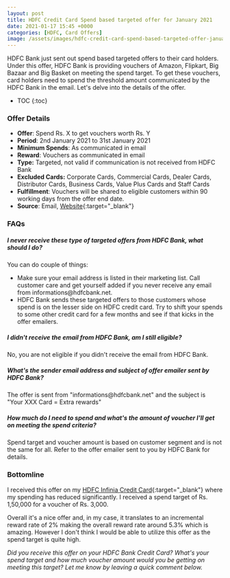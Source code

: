 ```yaml
---
layout: post
title: HDFC Credit Card Spend based targeted offer for January 2021
date: 2021-01-17 15:45 +0000
categories: [HDFC, Card Offers]
image: /assets/images/hdfc-credit-card-spend-based-targeted-offer-january-2021.jpg
---
```


HDFC Bank just sent out spend based targeted offers to their card holders. Under this offer, HDFC Bank is providing vouchers of Amazon, Flipkart, Big Bazaar and Big Basket on meeting the spend target. To get these vouchers, card holders need to spend the threshold amount communicated by the HDFC Bank in the email. Let's delve into the details of the offer.

<!-- prettier-ignore -->
* TOC
{:toc}

### Offer Details

- **Offer**: Spend Rs. X to get vouchers worth Rs. Y
- **Period**: 2nd January 2021 to 31st January 2021
- **Minimum Spends**: As communicated in email
- **Reward**: Vouchers as communicated in email
- **Type:** Targeted, not valid if communication is not received from HDFC Bank
- **Excluded Cards:** Corporate Cards, Commercial Cards, Dealer Cards, Distributor Cards, Business Cards, Value Plus Cards and Staff Cards
- **Fulfillment**: Vouchers will be shared to eligible customers within 90 working days from the offer end date.
- **Source**: Email, [Website](https://offers.smartbuy.hdfcbank.com/offer_details/16592){:target="\_blank"}

### FAQs

<div itemscope itemtype="https://schema.org/FAQPage">
 <div itemscope itemprop="mainEntity" itemtype="https://schema.org/Question">
    <h5 itemprop="name">I never receive these type of targeted offers from HDFC Bank, what should I do?</h5>
    <div itemscope itemprop="acceptedAnswer" itemtype="https://schema.org/Answer">
       <div itemprop="text">
          You can do couple of things:
          <ul><li>Make sure your email address is listed in their marketing list. Call customer care and get yourself added if you never receive any email from informations@hdfcbank.net.</li><li>HDFC Bank sends these targeted offers to those customers whose spend is on the lesser side on HDFC credit card. Try to shift your spends to some other credit card for a few months and see if that kicks in the offer emailers.</li></ul>
       </div>
    </div>
 </div>
 <div itemscope itemprop="mainEntity" itemtype="https://schema.org/Question">
    <h5 itemprop="name">I didn't receive the email from HDFC Bank, am I still eligible?</h5>
    <div itemscope itemprop="acceptedAnswer" itemtype="https://schema.org/Answer">
       <div itemprop="text">
          No, you are not eligible if you didn't receive the email from HDFC Bank.
       </div>
    </div>
 </div>
 <div itemscope itemprop="mainEntity" itemtype="https://schema.org/Question">
    <h5 itemprop="name">What's the sender email address and subject of offer emailer sent by HDFC Bank?</h5>
    <div itemscope itemprop="acceptedAnswer" itemtype="https://schema.org/Answer">
       <div itemprop="text">
          The offer is sent from "informations@hdfcbank.net" and the subject is "Your XXX Card = Extra rewards"
       </div>
    </div>
 </div>
 <div itemscope itemprop="mainEntity" itemtype="https://schema.org/Question">
    <h5 itemprop="name">How much do I need to spend and what's the amount of voucher I'll get on meeting the spend criteria?</h5>
    <div itemscope itemprop="acceptedAnswer" itemtype="https://schema.org/Answer">
       <div itemprop="text">
          Spend target and voucher amount is based on customer segment and is not the same for all. Refer to the offer emailer sent to you by HDFC Bank for details.
       </div>
    </div>
 </div>
</div>
 
### Bottomline

I received this offer on my [HDFC Infinia Credit Card](/hdfc-bank-infinia-credit-card-upgrade-experience/){:target="\_blank"} where my spending has reduced significantly. I received a spend target of Rs. 1,50,000 for a voucher of Rs. 3,000.

Overall it's a nice offer and, in my case, it translates to an incremental reward rate of 2% making the overall reward rate around 5.3% which is amazing. However I don't think I would be able to utilize this offer as the spend target is quite high.

_Did you receive this offer on your HDFC Bank Credit Card? What's your spend target and how much voucher amount would you be getting on meeting this target? Let me know by leaving a quick comment below._
